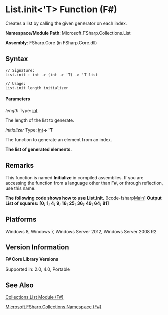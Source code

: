 # List.init<'T> Function (F#)

Creates a list by calling the given generator on each index.

**Namespace/Module Path**: Microsoft.FSharp.Collections.List

**Assembly**: FSharp.Core (in FSharp.Core.dll)


## Syntax

```
// Signature:
List.init : int -> (int -> 'T) -> 'T list

// Usage:
List.init length initializer
```

#### Parameters
*length*
Type: [int](http://msdn.microsoft.com/en-us/library/025d5455-3622-4ea5-9573-3ecbd4ee1375)


The length of the list to generate.


*initializer*
Type: [int](http://msdn.microsoft.com/en-us/library/025d5455-3622-4ea5-9573-3ecbd4ee1375)**-&gt; 'T**


The function to generate an element from an index.



**The list of generated elements.**
## Remarks
This function is named **Initialize** in compiled assemblies. If you are accessing the function from a language other than F#, or through reflection, use this name.

**The following code shows how to use List.init.**
[!code-fsharp[Main](snippets/fslists/snippet46.fs)]
**Output**
**List of squares: [0; 1; 4; 9; 16; 25; 36; 49; 64; 81]**
## Platforms
Windows 8, Windows 7, Windows Server 2012, Windows Server 2008 R2


## Version Information
**F# Core Library Versions**

Supported in: 2.0, 4.0, Portable




## See Also
[Collections.List Module &#40;F&#35;&#41;](Collections.List+Module+%28FSharp%29.md)

[Microsoft.FSharp.Collections Namespace &#40;F&#35;&#41;](Microsoft.FSharp.Collections+Namespace+%28FSharp%29.md)

